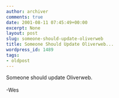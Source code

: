 ```yaml
---
author: archiver
comments: true
date: 2001-08-11 07:45:49+00:00
excerpt: None
layout: post
slug: someone-should-update-oliverweb
title: Someone Should Update Oliverweb...
wordpress_id: 1489
tags:
- oldpost
---
```


Someone should update Oliverweb.<br /><br />-Wes